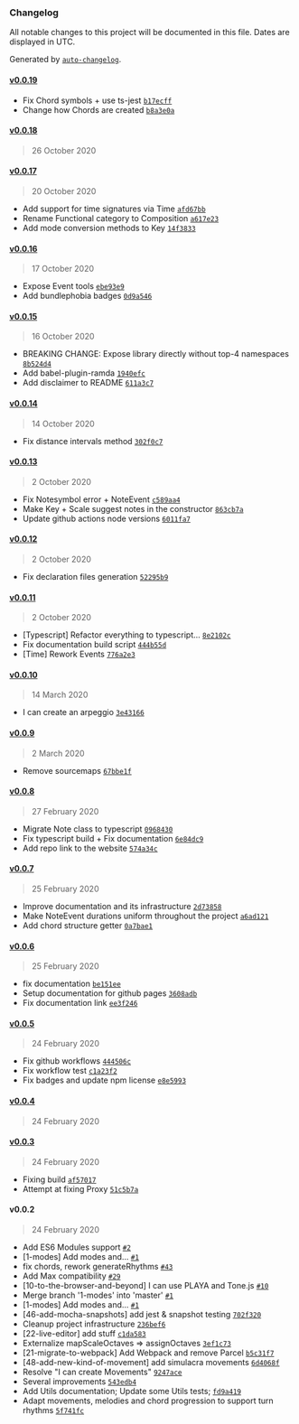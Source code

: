 ### Changelog

All notable changes to this project will be documented in this file. Dates are displayed in UTC.

Generated by [`auto-changelog`](https://github.com/CookPete/auto-changelog).

#### [v0.0.19](https://github.com/ricardomatias/playa/compare/v0.0.18...v0.0.19)

- Fix Chord symbols + use ts-jest [`b17ecff`](https://github.com/ricardomatias/playa/commit/b17ecfffaa44d355c3c14f28e34e71e8d33dc063)
- Change how Chords are created [`b8a3e0a`](https://github.com/ricardomatias/playa/commit/b8a3e0aa9b78727dab0aa5d49a3f0fcdc31adec3)

#### [v0.0.18](https://github.com/ricardomatias/playa/compare/v0.0.17...v0.0.18)

> 26 October 2020

#### [v0.0.17](https://github.com/ricardomatias/playa/compare/v0.0.16...v0.0.17)

> 20 October 2020

- Add support for time signatures via Time [`afd67bb`](https://github.com/ricardomatias/playa/commit/afd67bb6f9c48a0c70a96afaaeaabc7134a956e4)
- Rename Functional category to Composition [`a617e23`](https://github.com/ricardomatias/playa/commit/a617e23f1d1ed3271e5eff246e76e3045a06252b)
- Add mode conversion methods to Key [`14f3833`](https://github.com/ricardomatias/playa/commit/14f383358bb9211dccd2f2237f86b53c3e003e8c)

#### [v0.0.16](https://github.com/ricardomatias/playa/compare/v0.0.15...v0.0.16)

> 17 October 2020

- Expose Event tools [`ebe93e9`](https://github.com/ricardomatias/playa/commit/ebe93e9a01b3ec241d83de4c55181da69334b40b)
- Add bundlephobia badges [`0d9a546`](https://github.com/ricardomatias/playa/commit/0d9a546c1be677b815f4abad11b539cc67ed3df8)

#### [v0.0.15](https://github.com/ricardomatias/playa/compare/v0.0.14...v0.0.15)

> 16 October 2020

- BREAKING CHANGE: Expose library directly without top-4 namespaces [`8b524d4`](https://github.com/ricardomatias/playa/commit/8b524d4f50854839a7631dc3786a6ff5a116394b)
- Add babel-plugin-ramda [`1940efc`](https://github.com/ricardomatias/playa/commit/1940efc9740fb4adc5ba5b221842097a6221006c)
- Add disclaimer to README [`611a3c7`](https://github.com/ricardomatias/playa/commit/611a3c7059ba4e215e6bfff92daa2b7188320bd2)

#### [v0.0.14](https://github.com/ricardomatias/playa/compare/v0.0.13...v0.0.14)

> 14 October 2020

- Fix distance intervals method [`302f0c7`](https://github.com/ricardomatias/playa/commit/302f0c7eb82759ea9dad6cb68452871919d7bacc)

#### [v0.0.13](https://github.com/ricardomatias/playa/compare/v0.0.12...v0.0.13)

> 2 October 2020

- Fix Notesymbol error + NoteEvent [`c589aa4`](https://github.com/ricardomatias/playa/commit/c589aa453ee9b59779cd58eaf411d3d77461e07d)
- Make Key + Scale suggest notes in the constructor [`863cb7a`](https://github.com/ricardomatias/playa/commit/863cb7aa69dd791b558d1607e504fe7c1e85e743)
- Update github actions node versions [`6011fa7`](https://github.com/ricardomatias/playa/commit/6011fa74af64ccace8e248bf1fe8e37a7c138158)

#### [v0.0.12](https://github.com/ricardomatias/playa/compare/v0.0.11...v0.0.12)

> 2 October 2020

- Fix declaration files generation [`52295b9`](https://github.com/ricardomatias/playa/commit/52295b9716c2547a5977fac72eba48076921c5c3)

#### [v0.0.11](https://github.com/ricardomatias/playa/compare/v0.0.10...v0.0.11)

> 2 October 2020

- [Typescript] Refactor everything to typescript... [`8e2102c`](https://github.com/ricardomatias/playa/commit/8e2102ce54bc3937bc66dd09b07132f13eed088e)
- Fix documentation build script [`444b55d`](https://github.com/ricardomatias/playa/commit/444b55d6ca49ad9c981535b090adee8660e9dda4)
- [Time] Rework Events [`776a2e3`](https://github.com/ricardomatias/playa/commit/776a2e344a9282353c5579cc2062796e595d7975)

#### [v0.0.10](https://github.com/ricardomatias/playa/compare/v0.0.9...v0.0.10)

> 14 March 2020

- I can create an arpeggio [`3e43166`](https://github.com/ricardomatias/playa/commit/3e43166aa393a9c5bfbedc8d2462e827c1020618)

#### [v0.0.9](https://github.com/ricardomatias/playa/compare/v0.0.8...v0.0.9)

> 2 March 2020

- Remove sourcemaps [`67bbe1f`](https://github.com/ricardomatias/playa/commit/67bbe1f8e640104004e8dba6821ddb69edd4bcc6)

#### [v0.0.8](https://github.com/ricardomatias/playa/compare/v0.0.7...v0.0.8)

> 27 February 2020

- Migrate Note class to typescript [`0968430`](https://github.com/ricardomatias/playa/commit/0968430530d0432572d18e913ecd842602d0f0ee)
- Fix typescript build + Fix documentation [`6e84dc9`](https://github.com/ricardomatias/playa/commit/6e84dc99bb70d8c0e74bf3ee13e0306c03766013)
- Add repo link to the website [`574a34c`](https://github.com/ricardomatias/playa/commit/574a34c6af75135bcdcf9c2b1dba218b41b6c8d3)

#### [v0.0.7](https://github.com/ricardomatias/playa/compare/v0.0.6...v0.0.7)

> 25 February 2020

- Improve documentation and its infrastructure [`2d73858`](https://github.com/ricardomatias/playa/commit/2d73858ecf566a12698c66cce352a78492f7b601)
- Make NoteEvent durations uniform throughout the project [`a6ad121`](https://github.com/ricardomatias/playa/commit/a6ad1210449d6f9d91a3f62f0fb028e73e45ab67)
- Add chord structure getter [`0a7bae1`](https://github.com/ricardomatias/playa/commit/0a7bae13716e79a9d42ed32a01811d033e32d413)

#### [v0.0.6](https://github.com/ricardomatias/playa/compare/v0.0.5...v0.0.6)

> 25 February 2020

- fix documentation [`be151ee`](https://github.com/ricardomatias/playa/commit/be151ee31e8fde42b7d21fc1192f402847a3063e)
- Setup documentation for github pages [`3608adb`](https://github.com/ricardomatias/playa/commit/3608adbd673d8eaad3c580bb04007fa369f12769)
- Fix documentation link [`ee3f246`](https://github.com/ricardomatias/playa/commit/ee3f246d5004423cb76d9be5c39d377fd60e6216)

#### [v0.0.5](https://github.com/ricardomatias/playa/compare/v0.0.4...v0.0.5)

> 24 February 2020

- Fix github workflows [`444506c`](https://github.com/ricardomatias/playa/commit/444506cc6e7b7781d614b3fb79578243ea797f8f)
- Fix workflow test [`c1a23f2`](https://github.com/ricardomatias/playa/commit/c1a23f26f097568d8b767da7741704c7e5eac128)
- Fix badges and update npm license [`e8e5993`](https://github.com/ricardomatias/playa/commit/e8e59938e2c2015ba0fd782b28818cf59ffc9985)

#### [v0.0.4](https://github.com/ricardomatias/playa/compare/v0.0.3...v0.0.4)

> 24 February 2020

#### [v0.0.3](https://github.com/ricardomatias/playa/compare/v0.0.2...v0.0.3)

> 24 February 2020

- Fixing build [`af57017`](https://github.com/ricardomatias/playa/commit/af57017d4a96774a76480950648e35c5b907c036)
- Attempt at fixing Proxy [`51c5b7a`](https://github.com/ricardomatias/playa/commit/51c5b7ac6ae31297a29f3a79c33b69a5aa7a8e75)

#### v0.0.2

> 24 February 2020

- Add ES6 Modules support [`#2`](https://github.com/ricardomatias/playa/pull/2)
- [1-modes] Add modes and... [`#1`](https://github.com/ricardomatias/playa/pull/1)
- fix chords, rework generateRhythms [`#43`](https://github.com/ricardomatias/playa/issues/43)
- Add Max compatibility [`#29`](https://github.com/ricardomatias/playa/issues/29)
- [10-to-the-browser-and-beyond] I can use PLAYA and Tone.js [`#10`](https://github.com/ricardomatias/playa/issues/10)
- Merge branch '1-modes' into 'master' [`#1`](https://github.com/ricardomatias/playa/issues/1)
- [1-modes] Add modes and... [`#1`](https://github.com/ricardomatias/playa/issues/1)
- [46-add-mocha-snapshots] add jest & snapshot testing [`702f320`](https://github.com/ricardomatias/playa/commit/702f320ccb20aeae0ada0e12d280e298fff5cdf6)
- Cleanup project infrastructure [`236bef6`](https://github.com/ricardomatias/playa/commit/236bef68268de8985301bf798542aa97370f7124)
- [22-live-editor] add stuff [`c1da583`](https://github.com/ricardomatias/playa/commit/c1da5830bca79c5406bbaf80a2d29824623e4e3d)
- Externalize mapScaleOctaves =&gt; assignOctaves [`3ef1c73`](https://github.com/ricardomatias/playa/commit/3ef1c735a7509420de73955be79c70fc169698cb)
- [21-migrate-to-webpack] Add Webpack and remove Parcel [`b5c31f7`](https://github.com/ricardomatias/playa/commit/b5c31f741c1fe5fae3345150e2655b3555b75fbb)
- [48-add-new-kind-of-movement] add simulacra movements [`6d4068f`](https://github.com/ricardomatias/playa/commit/6d4068f1307407fbf123d513862011f1fc0c6ae7)
- Resolve "I can create Movements" [`9247ace`](https://github.com/ricardomatias/playa/commit/9247acee413bc64e5df4767f5890cb02a088160b)
- Several improvements [`543edb4`](https://github.com/ricardomatias/playa/commit/543edb4b40f997d6a87b66b5eaa359e473f65cd0)
- Add Utils documentation; Update some Utils tests; [`fd9a419`](https://github.com/ricardomatias/playa/commit/fd9a419cdacc10940552e2fa7b847ad459d92081)
- Adapt movements, melodies and chord progression to support turn rhythms [`5f741fc`](https://github.com/ricardomatias/playa/commit/5f741fc9fd4567f109286f2d23e3958299f569e9)
